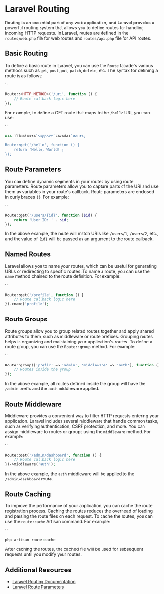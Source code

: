 # Laravel Routing

Routing is an essential part of any web application, and Laravel provides a powerful routing system that allows you to define routes for handling incoming HTTP requests. In Laravel, routes are defined in the `routes/web.php` file for web routes and `routes/api.php` file for API routes.

## Basic Routing

To define a basic route in Laravel, you can use the `Route` facade's various methods such as `get`, `post`, `put`, `patch`, `delete`, etc. The syntax for defining a route is as follows:

``
```php
Route::<HTTP_METHOD>('/uri', function () {
    // Route callback logic here
});
```

For example, to define a GET route that maps to the `/hello` URI, you can use:

``
```php
use Illuminate`Support`Facades`Route;

Route::get('/hello', function () {
    return 'Hello, World!';
});
```

## Route Parameters

You can define dynamic segments in your routes by using route parameters. Route parameters allow you to capture parts of the URI and use them as variables in your route's callback. Route parameters are enclosed in curly braces `{}`. For example:

``
```php
Route::get('/users/{id}', function ($id) {
    return 'User ID: ' . $id;
});
```

In the above example, the route will match URIs like `/users/1`, `/users/2`, etc., and the value of `{id}` will be passed as an argument to the route callback.

## Named Routes

Laravel allows you to name your routes, which can be useful for generating URLs or redirecting to specific routes. To name a route, you can use the `name` method chained to the route definition. For example:

``
```php
Route::get('/profile', function () {
    // Route callback logic here
})->name('profile');
```

## Route Groups

Route groups allow you to group related routes together and apply shared attributes to them, such as middleware or route prefixes. Grouping routes helps in organizing and maintaining your application's routes. To define a route group, you can use the `Route::group` method. For example:

``
```php
Route::group(['prefix' => 'admin', 'middleware' => 'auth'], function () {
    // Routes inside the group
});
```

In the above example, all routes defined inside the group will have the `/admin` prefix and the `auth` middleware applied.

## Route Middleware

Middleware provides a convenient way to filter HTTP requests entering your application. Laravel includes several middleware that handle common tasks, such as verifying authentication, CSRF protection, and more. You can assign middleware to routes or groups using the `middleware` method. For example:

``
```php
Route::get('/admin/dashboard', function () {
    // Route callback logic here
})->middleware('auth');
```

In the above example, the `auth` middleware will be applied to the `/admin/dashboard` route.

## Route Caching

To improve the performance of your application, you can cache the route registration process. Caching the routes reduces the overhead of loading and parsing the route files on each request. To cache the routes, you can use the `route:cache` Artisan command. For example:

``
```php
php artisan route:cache
```

After caching the routes, the cached file will be used for subsequent requests until you modify your routes.

## Additional Resources

- [Laravel Routing Documentation](https://laravel.com/docs/routing)
- [Laravel Route Parameters](https://laravel.com/docs/routing#route-parameters)
